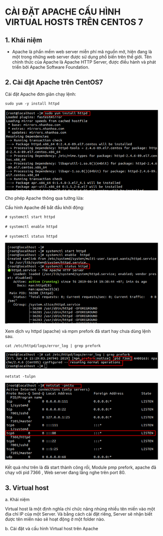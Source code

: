 # CÀI ĐẶT APACHE CẤU HÌNH VIRTUAL HOSTS TRÊN CENTOS 7
## 1. Khái niệm 
- Apache là phần mềm web server miễn phí mã nguồn mở, hiện đang là một trong những web server được sử dụng phổ biến trên thế giới. Tên chính thức của Apache là Apache HTTP Server, được điều hành và phát triển bởi Apache Software Foundation.  
## 2. Cài đặt Apache trên CentOS7
Cài đặt Apache đơn giản chạy lệnh:
```
sudo yum -y install httpd
```

![](../images/2019-06-14_13-52.png)

Cho phép Apache thông qua tường lửa:

Cấu hình Apache để bắt đầu khởi động:
```
# systemctl start httpd

# systemctl enable httpd

# systemctl status httpd
```  
![](../images/2019-06-14_13-58.png)

Xem dịch vụ httpd (apache) và mpm prefork đã start hay chưa dùng lệnh sau.
```
cat /etc/httpd/logs/error_log | grep prefork
```

![](../images/2019-06-14_17-09.png) 

```
netstat -tulpn 
```
![](../images/2019-06-14_17-06.png) 

Kết quả như trên là đã start thành công rồi, Module pmp prefork, apache đã chạy với pid 7366 , Web server đang lắng nghe trên port 80.

## 3. Virtual host 
a. Khái niệm   

Virtual host là một định nghĩa chỉ chức năng nhúng nhiều tên miền vào một địa chỉ IP của một Server. Và bằng cách cài đặt riêng, Server sẽ nhận biết được tên miền nào sẽ hoạt động ở một folder nào.

b. Cài đặt và cấu hình Virtual host trên Apache  
